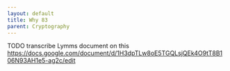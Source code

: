 ```yaml
---
layout: default
title: Why 83
parent: Cryptography
---
```


TODO transcribe Lymms document on this https://docs.google.com/document/d/1H3dpTLw8oE5TGQLsjQEk4O9tT8B106N93AH1e5-ag2c/edit